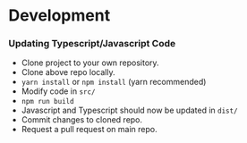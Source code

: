 # Development

### Updating Typescript/Javascript Code

- Clone project to your own repository.
- Clone above repo locally.
- `yarn install` or `npm install` (yarn recommended)
- Modify code in `src/`
- `npm run build`
- Javascript and Typescript should now be updated in `dist/`
- Commit changes to cloned repo.
- Request a pull request on main repo.
